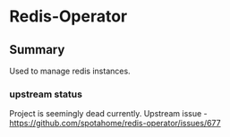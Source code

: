 # Redis-Operator

## Summary

Used to manage redis instances.

### upstream status

Project is seemingly dead currently. Upstream issue - https://github.com/spotahome/redis-operator/issues/677

